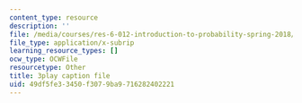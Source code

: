 ```yaml
---
content_type: resource
description: ''
file: /media/courses/res-6-012-introduction-to-probability-spring-2018/49df5fe33450f3079ba9716282402221_tpaE_C8rqf8.srt
file_type: application/x-subrip
learning_resource_types: []
ocw_type: OCWFile
resourcetype: Other
title: 3play caption file
uid: 49df5fe3-3450-f307-9ba9-716282402221
---
```


